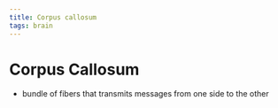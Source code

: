```yaml
---
title: Corpus callosum
tags: brain
---
```


# Corpus Callosum
- bundle of fibers that transmits messages from one side to the other





























































